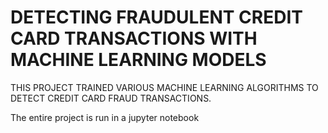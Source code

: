 # DETECTING FRAUDULENT CREDIT CARD TRANSACTIONS WITH MACHINE LEARNING MODELS

THIS PROJECT TRAINED VARIOUS MACHINE LEARNING ALGORITHMS TO DETECT CREDIT CARD FRAUD TRANSACTIONS.

The entire project is run in a jupyter notebook
